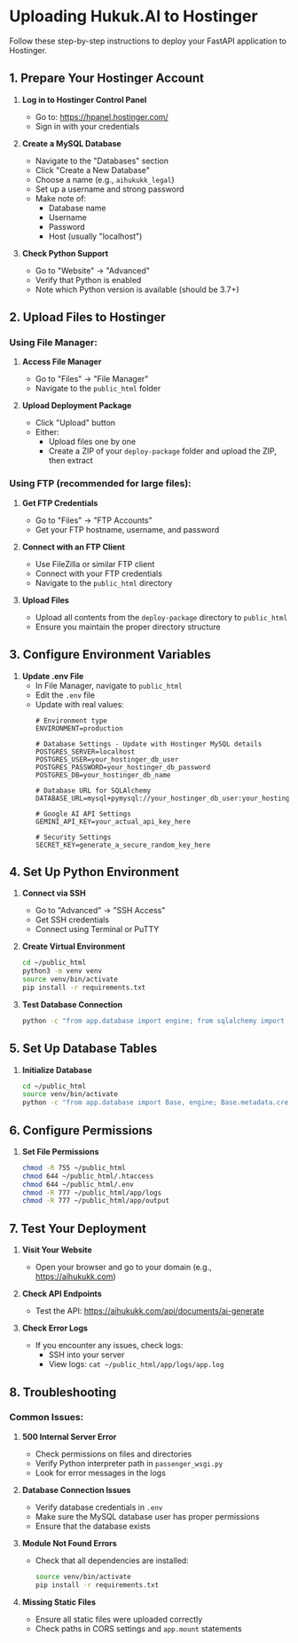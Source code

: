 # Uploading Hukuk.AI to Hostinger

Follow these step-by-step instructions to deploy your FastAPI application to Hostinger.

## 1. Prepare Your Hostinger Account

1. **Log in to Hostinger Control Panel**
   - Go to: https://hpanel.hostinger.com/
   - Sign in with your credentials

2. **Create a MySQL Database**
   - Navigate to the "Databases" section
   - Click "Create a New Database"
   - Choose a name (e.g., `aihukukk_legal`)
   - Set up a username and strong password
   - Make note of:
     - Database name
     - Username
     - Password
     - Host (usually "localhost")

3. **Check Python Support**
   - Go to "Website" → "Advanced"
   - Verify that Python is enabled
   - Note which Python version is available (should be 3.7+)

## 2. Upload Files to Hostinger

### Using File Manager:

1. **Access File Manager**
   - Go to "Files" → "File Manager"
   - Navigate to the `public_html` folder

2. **Upload Deployment Package**
   - Click "Upload" button 
   - Either:
     - Upload files one by one
     - Create a ZIP of your `deploy-package` folder and upload the ZIP, then extract

### Using FTP (recommended for large files):

1. **Get FTP Credentials**
   - Go to "Files" → "FTP Accounts"
   - Get your FTP hostname, username, and password

2. **Connect with an FTP Client**
   - Use FileZilla or similar FTP client
   - Connect with your FTP credentials
   - Navigate to the `public_html` directory

3. **Upload Files**
   - Upload all contents from the `deploy-package` directory to `public_html`
   - Ensure you maintain the proper directory structure

## 3. Configure Environment Variables

1. **Update .env File**
   - In File Manager, navigate to `public_html`
   - Edit the `.env` file
   - Update with real values:
     ```
     # Environment type
     ENVIRONMENT=production

     # Database Settings - Update with Hostinger MySQL details
     POSTGRES_SERVER=localhost
     POSTGRES_USER=your_hostinger_db_user
     POSTGRES_PASSWORD=your_hostinger_db_password
     POSTGRES_DB=your_hostinger_db_name

     # Database URL for SQLAlchemy
     DATABASE_URL=mysql+pymysql://your_hostinger_db_user:your_hostinger_db_password@localhost/your_hostinger_db_name

     # Google AI API Settings
     GEMINI_API_KEY=your_actual_api_key_here

     # Security Settings
     SECRET_KEY=generate_a_secure_random_key_here
     ```

## 4. Set Up Python Environment

1. **Connect via SSH**
   - Go to "Advanced" → "SSH Access"
   - Get SSH credentials
   - Connect using Terminal or PuTTY

2. **Create Virtual Environment**
   ```bash
   cd ~/public_html
   python3 -m venv venv
   source venv/bin/activate
   pip install -r requirements.txt
   ```

3. **Test Database Connection**
   ```bash
   python -c "from app.database import engine; from sqlalchemy import text; print(engine.connect().execute(text('SELECT 1')).fetchone())"
   ```

## 5. Set Up Database Tables

1. **Initialize Database**
   ```bash
   cd ~/public_html
   source venv/bin/activate
   python -c "from app.database import Base, engine; Base.metadata.create_all(bind=engine)"
   ```

## 6. Configure Permissions

1. **Set File Permissions**
   ```bash
   chmod -R 755 ~/public_html
   chmod 644 ~/public_html/.htaccess
   chmod 644 ~/public_html/.env
   chmod -R 777 ~/public_html/app/logs
   chmod -R 777 ~/public_html/app/output
   ```

## 7. Test Your Deployment

1. **Visit Your Website**
   - Open your browser and go to your domain (e.g., https://aihukukk.com)

2. **Check API Endpoints**
   - Test the API: https://aihukukk.com/api/documents/ai-generate

3. **Check Error Logs**
   - If you encounter any issues, check logs:
     - SSH into your server
     - View logs: `cat ~/public_html/app/logs/app.log`

## 8. Troubleshooting

### Common Issues:

1. **500 Internal Server Error**
   - Check permissions on files and directories
   - Verify Python interpreter path in `passenger_wsgi.py`
   - Look for error messages in the logs

2. **Database Connection Issues**
   - Verify database credentials in `.env`
   - Make sure the MySQL database user has proper permissions
   - Ensure that the database exists

3. **Module Not Found Errors**
   - Check that all dependencies are installed:
     ```bash
     source venv/bin/activate
     pip install -r requirements.txt
     ```

4. **Missing Static Files**
   - Ensure all static files were uploaded correctly
   - Check paths in CORS settings and `app.mount` statements 